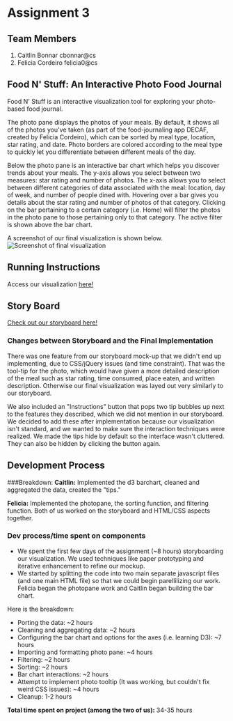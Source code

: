 # Assignment 3

## Team Members

1. Caitlin Bonnar cbonnar@cs
2. Felicia Cordeiro felicia0@cs

## Food N' Stuff: An Interactive Photo Food Journal

Food N' Stuff is an interactive visualization tool for exploring your photo-based food journal. 

The photo pane displays the photos of your meals. By default, it shows all of the photos you've taken (as part of the food-journaling app DECAF, created by Felicia Cordeiro), which can be sorted by meal type, location, star rating, and date. Photo borders are colored according to the meal type to quickly let you differentiate between different meals of the day. 

Below the photo pane is an interactive bar chart which helps you discover trends about your meals. The y-axis allows you select between two measures: star rating and number of photos. The x-axis allows you to select between different categories of data associated with the meal: location, day of week, and number of people dined with. Hovering over a bar gives you details about the star rating and number of photos of that category. Clicking on the bar pertaining to a certain category (i.e. Home) will filter the photos in the photo pane to those pertaining only to that category. The active filter is shown above the bar chart. 

A screenshot of our final visualization is shown below.
![Screenshot of final visualization](http://mydecaf.org:9517/vizScreenshot.png)

## Running Instructions

Access our visualization [here!](http://mydecaf.org:9517/index.html)


## Story Board

[Check out our storyboard here!](http://mydecaf.org:9517/storyboard.pdf)  


### Changes between Storyboard and the Final Implementation

There was one feature from our storyboard mock-up that we didn't end up implementing, due to CSS/jQuery issues (and time constraint). That was the tool-tip for the photo, which would have given a more detailed description of the meal such as star rating, time consumed, place eaten, and written description. Otherwise our final visualization was layed out very similarly to our storyboard. 

We also included an "Instructions" button that pops two tip bubbles up next to the features they described, which we did not mention in our storyboard. We decided to add these after implementation because our visualization isn't standard, and we wanted to make sure the interaction techniques were realized. We made the tips hide by default so the interface wasn't cluttered. They can also be hidden by clicking the button again. 

## Development Process

###Breakdown:
**Caitlin:** Implemented the d3 barchart, cleaned and aggregated the data, created the "tips."

**Felicia:** Implemented the photopane, the sorting function, and filtering function.
Both of us worked on the storyboard and HTML/CSS aspects together. 

### Dev process/time spent on components
* We spent the first few days of the assignment (~8 hours) storyboarding our visualization. We used techniques like paper prototyping and iterative enhancement to refine our mockup. 
* We started by splitting the code into two main separate javascript files (and one main HTML file) so that we could begin parellilizing our work. Felicia began the photopane work and Caitlin began building the bar chart. 

Here is the breakdown:
* Porting the data: ~2 hours
* Cleaning and aggregating data: ~2 hours
* Configuring the bar chart and options for the axes (i.e. learning D3): ~7 hours
* Importing and formatting photo pane: ~4 hours 
* Filtering: ~2 hours
* Sorting: ~2 hours
* Bar chart interactions: ~2 hours
* Attempt to implement photo tooltip (It was working, but couldn't fix weird CSS issues): ~4 hours
* Cleanup: 1-2 hours

**Total time spent on project (among the two of us):** 34-35 hours


